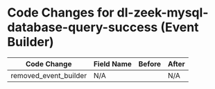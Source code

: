 # Code Changes for dl-zeek-mysql-database-query-success (Event Builder)

| Code Change | Field Name | Before | After |
|-------------|------------|--------|-------|
| removed_event_builder | N/A |  | N/A |